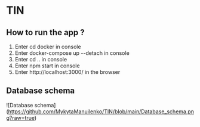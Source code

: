 # TIN

## How to run the app ?

1. Enter cd docker in console
2. Enter docker-compose up --detach in console
3. Enter cd .. in console
4. Enter npm start in console
5. Enter http://localhost:3000/ in the browser

## Database schema

![Database schema] (https://github.com/MykytaManuilenko/TIN/blob/main/Database_schema.png?raw=true)

